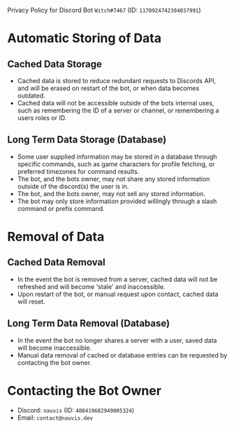 Privacy Policy for Discord Bot `Witch#7467` (ID: `1170924742384037991`)

# Automatic Storing of Data
## Cached Data Storage
- Cached data is stored to reduce redundant requests to Discords API, and will be erased on restart of the bot, or when data becomes outdated.
- Cached data will not be accessible outside of the bots internal uses, such as remembering the ID of a server or channel, or remembering a users roles or ID.

## Long Term Data Storage (Database)
- Some user supplied information may be stored in a database through specific commands, such as game characters for profile fetching, or preferred timezones for command results.
- The bot, and the bots owner, may not share any stored information outside of the discord(s) the user is in.
- The bot, and the bots owner, may not sell any stored information.
- The bot may only store information provided willingly through a slash command or prefix command.

# Removal of Data
## Cached Data Removal
- In the event the bot is removed from a server, cached data will not be refreshed and will become 'stale' and inaccessible.
- Upon restart of the bot, or manual request upon contact, cached data will reset.

## Long Term Data Removal (Database)
- In the event the bot no longer shares a server with a user, saved data will become inaccessible.
- Manual data removal of cached or database entries can be requested by contacting the bot owner.

# Contacting the Bot Owner
- Discord: `nauvis` (ID: `400419682949005324`)
- Email: `contact@nauvis.dev`
